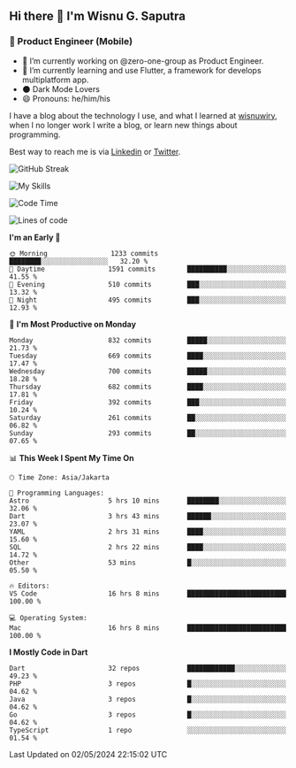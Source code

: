 ## Hi there 👋 I'm Wisnu G. Saputra

### :mobile_phone_off: Product Engineer (Mobile)

- 🔭 I’m currently working on @zero-one-group as Product Engineer.
- 🌱 I’m currently learning and use Flutter, a framework for develops multiplatform app.
- 🌑 Dark Mode Lovers
- 😄 Pronouns: he/him/his

I have a blog about the technology I use, and what I learned at [wisnuwiry](https://wisnuwiry.space/), when I no longer work I write a blog, or learn new things about programming.

Best way to reach me is via [Linkedin](https://www.linkedin.com/in/wisnu-saputra/) or [Twitter](https://twitter.com/wisnuwiry).

![GitHub Streak](https://streak-stats.demolab.com?user=wisnuwiry&theme=dark&hide_border=true)

![My Skills](https://skillicons.dev/icons?i=dart,flutter,kotlin,swift,go,js,css,neovim,git,linux&perline=5)

<!--START_SECTION:waka-->
![Code Time](http://img.shields.io/badge/Code%20Time-1%2C219%20hrs%2039%20mins-blue)

![Lines of code](https://img.shields.io/badge/From%20Hello%20World%20I%27ve%20Written-4.4%20million%20lines%20of%20code-blue)

**I'm an Early 🐤** 

```text
🌞 Morning                1233 commits        ████████░░░░░░░░░░░░░░░░░   32.20 % 
🌆 Daytime                1591 commits        ██████████░░░░░░░░░░░░░░░   41.55 % 
🌃 Evening                510 commits         ███░░░░░░░░░░░░░░░░░░░░░░   13.32 % 
🌙 Night                  495 commits         ███░░░░░░░░░░░░░░░░░░░░░░   12.93 % 
```
📅 **I'm Most Productive on Monday** 

```text
Monday                   832 commits         █████░░░░░░░░░░░░░░░░░░░░   21.73 % 
Tuesday                  669 commits         ████░░░░░░░░░░░░░░░░░░░░░   17.47 % 
Wednesday                700 commits         █████░░░░░░░░░░░░░░░░░░░░   18.28 % 
Thursday                 682 commits         ████░░░░░░░░░░░░░░░░░░░░░   17.81 % 
Friday                   392 commits         ███░░░░░░░░░░░░░░░░░░░░░░   10.24 % 
Saturday                 261 commits         ██░░░░░░░░░░░░░░░░░░░░░░░   06.82 % 
Sunday                   293 commits         ██░░░░░░░░░░░░░░░░░░░░░░░   07.65 % 
```


📊 **This Week I Spent My Time On** 

```text
🕑︎ Time Zone: Asia/Jakarta

💬 Programming Languages: 
Astro                    5 hrs 10 mins       ████████░░░░░░░░░░░░░░░░░   32.06 % 
Dart                     3 hrs 43 mins       ██████░░░░░░░░░░░░░░░░░░░   23.07 % 
YAML                     2 hrs 31 mins       ████░░░░░░░░░░░░░░░░░░░░░   15.60 % 
SQL                      2 hrs 22 mins       ████░░░░░░░░░░░░░░░░░░░░░   14.72 % 
Other                    53 mins             █░░░░░░░░░░░░░░░░░░░░░░░░   05.50 % 

🔥 Editors: 
VS Code                  16 hrs 8 mins       █████████████████████████   100.00 % 

💻 Operating System: 
Mac                      16 hrs 8 mins       █████████████████████████   100.00 % 
```

**I Mostly Code in Dart** 

```text
Dart                     32 repos            ████████████░░░░░░░░░░░░░   49.23 % 
PHP                      3 repos             █░░░░░░░░░░░░░░░░░░░░░░░░   04.62 % 
Java                     3 repos             █░░░░░░░░░░░░░░░░░░░░░░░░   04.62 % 
Go                       3 repos             █░░░░░░░░░░░░░░░░░░░░░░░░   04.62 % 
TypeScript               1 repo              ░░░░░░░░░░░░░░░░░░░░░░░░░   01.54 % 
```




 Last Updated on 02/05/2024 22:15:02 UTC
<!--END_SECTION:waka-->
